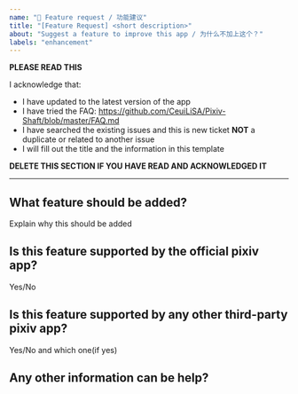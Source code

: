 ```yaml
---
name: "🌟 Feature request / 功能建议"
title: "[Feature Request] <short description>"
about: "Suggest a feature to improve this app / 为什么不加上这个？"
labels: "enhancement"
---
```


**PLEASE READ THIS**

I acknowledge that:

- I have updated to the latest version of the app
- I have tried the FAQ: https://github.com/CeuiLiSA/Pixiv-Shaft/blob/master/FAQ.md
- I have searched the existing issues and this is new ticket **NOT** a duplicate or related to another issue
- I will fill out the title and the information in this template

**DELETE THIS SECTION IF YOU HAVE READ AND ACKNOWLEDGED IT**

---

## What feature should be added?
Explain why this should be added

## Is this feature supported by the official pixiv app?
Yes/No

## Is this feature supported by any other third-party pixiv app?
Yes/No and which one(if yes)

## Any other information can be help?
